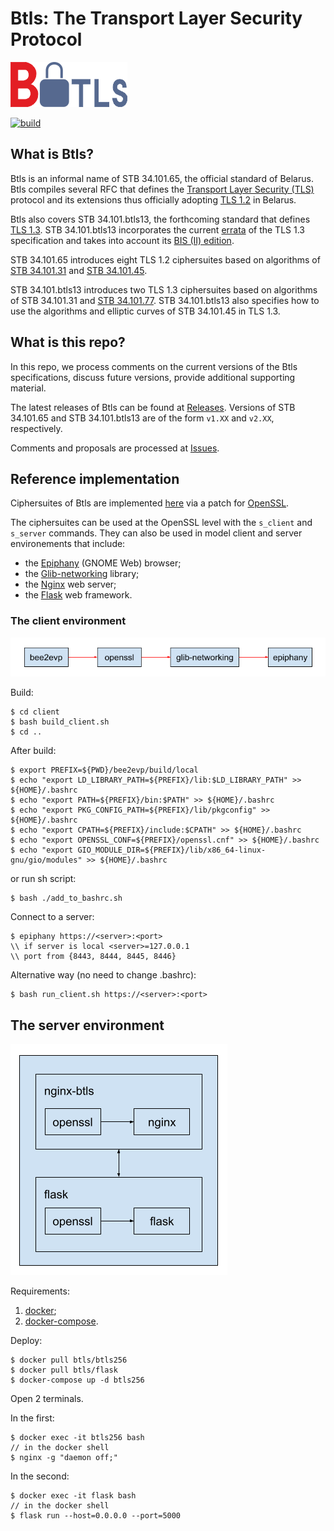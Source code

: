 # Btls: The Transport Layer Security Protocol

![](figs/btls-logo-small.png)

[![build](https://github.com/bcrypto/btls/actions/workflows/build.yaml/badge.svg)](https://github.com/bcrypto/btls/actions/workflows/build.yaml)

## What is Btls?

Btls is an informal name of STB 34.101.65, the official standard of Belarus.
Btls compiles several RFC that defines the 
[Transport Layer Security (TLS)](https://en.wikipedia.org/wiki/Transport_Layer_Security) 
protocol and its extensions thus officially adopting
[TLS 1.2](https://www.rfc-editor.org/rfc/rfc5246.txt) in Belarus.

Btls also covers STB 34.101.btls13, the forthcoming standard that defines 
[TLS 1.3](https://www.rfc-editor.org/rfc/rfc8446.txt).
STB 34.101.btls13 incorporates the current 
[errata](https://www.rfc-editor.org/errata_search.php?rfc=8446&rec_status=15&presentation=table) 
of the TLS 1.3 specification and takes into account its
[BIS (II) edition](https://datatracker.ietf.org/doc/draft-ietf-tls-rfc8446bis/).

STB 34.101.65 introduces eight TLS 1.2 ciphersuites based on algorithms of 
[STB 34.101.31](https://github.com/bcrypto/belt) 
and [STB 34.101.45](https://github.com/bcrypto/bign).

STB 34.101.btls13 introduces two TLS 1.3 ciphersuites based on algorithms of 
STB 34.101.31 and [STB 34.101.77](https://github.com/bcrypto/bash).
STB 34.101.btls13 also specifies how to use the algorithms and elliptic curves 
of STB 34.101.45 in TLS 1.3.

## What is this repo?

In this repo, we process comments on the current versions of the Btls 
specifications, discuss future versions, provide additional supporting material.

The latest releases of Btls can be found at 
[Releases](https://github.com/bcrypto/btls/releases).
Versions of STB 34.101.65 and STB 34.101.btls13 are of the form `v1.XX` and 
`v2.XX`, respectively.

Comments and proposals are processed at 
[Issues](https://github.com/bcrypto/btls/issues). 

## Reference implementation

Ciphersuites of Btls are implemented [here](https://github.com/bcrypto/bee2evp) 
via a patch for [OpenSSL](https://github.com/openssl/openssl).

The ciphersuites can be used at the OpenSSL level with the `s_client` and 
`s_server` commands. They can also be used in model client and server 
environements that include:

* the [Epiphany](https://en.wikipedia.org/wiki/GNOME_Web) (GNOME Web) browser;
* the [Glib-networking](https://gitlab.gnome.org/GNOME/glib-networking) library;
* the [Nginx](https://en.wikipedia.org/wiki/Nginx) web server;
* the [Flask](https://en.wikipedia.org/wiki/Flask_(web_framework)) web framework.

### The client environment

![Client](figs/client.png)

Build:

```console
$ cd client
$ bash build_client.sh
$ cd ..
```

After build:

```console
$ export PREFIX=${PWD}/bee2evp/build/local
$ echo "export LD_LIBRARY_PATH=${PREFIX}/lib:$LD_LIBRARY_PATH" >> ${HOME}/.bashrc
$ echo "export PATH=${PREFIX}/bin:$PATH" >> ${HOME}/.bashrc
$ echo "export PKG_CONFIG_PATH=${PREFIX}/lib/pkgconfig" >> ${HOME}/.bashrc
$ echo "export CPATH=${PREFIX}/include:$CPATH" >> ${HOME}/.bashrc
$ echo "export OPENSSL_CONF=${PREFIX}/openssl.cnf" >> ${HOME}/.bashrc
$ echo "export GIO_MODULE_DIR=${PREFIX}/lib/x86_64-linux-gnu/gio/modules" >> ${HOME}/.bashrc
```
or run sh script:
```console
$ bash ./add_to_bashrc.sh
```

Connect to a server:

```console
$ epiphany https://<server>:<port>
\\ if server is local <server>=127.0.0.1
\\ port from {8443, 8444, 8445, 8446}
```

Alternative way (no need to change .bashrc):

```console
$ bash run_client.sh https://<server>:<port>
```

## The server environment

![Server](figs/server.png)

Requirements:

1. [docker](https://docs.docker.com/engine/install/ubuntu/);
2. [docker-compose](https://docs.docker.com/compose/install/).

Deploy:

```console
$ docker pull btls/btls256
$ docker pull btls/flask
$ docker-compose up -d btls256
```

Open 2 terminals.

In the first:
```console
$ docker exec -it btls256 bash
// in the docker shell
$ nginx -g "daemon off;" 
```
In the second:
```console
$ docker exec -it flask bash
// in the docker shell
$ flask run --host=0.0.0.0 --port=5000
```
